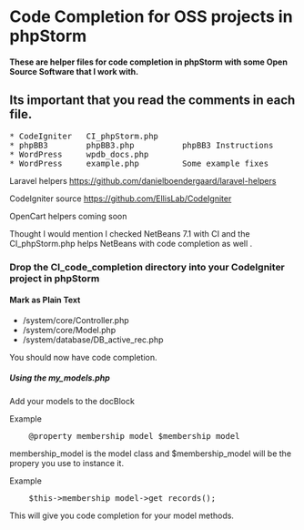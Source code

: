 Code Completion for OSS projects in phpStorm
===========================================

#### These are helper files for code completion in phpStorm with some Open Source Software that I work with.

Its important that you read the comments in each file.
-------------------------------------------------------
<pre>
* CodeIgniter   CI_phpStorm.php
* phpBB3        phpBB3.php          phpBB3 Instructions
* WordPress     wpdb_docs.php       
* WordPress     example.php         Some example fixes
</pre>

Laravel helpers https://github.com/danielboendergaard/laravel-helpers 

CodeIgniter source https://github.com/EllisLab/CodeIgniter 

OpenCart helpers coming soon 

Thought I would mention I checked NetBeans 7.1 with CI and the CI_phpStorm.php helps NetBeans with code completion as well .

### Drop the CI_code_completion directory into your CodeIgniter project in phpStorm
#### Mark as Plain Text
* /system/core/Controller.php
* /system/core/Model.php
* /system/database/DB_active_rec.php

You should now have code completion.

##### Using the my_models.php
Add your models to the docBlock

Example 
<pre>
	@property membership_model $membership_model
</pre>

membership_model is the model class and $membership_model will be the propery you use to instance it.

Example 
<pre>
	$this->membership_model->get_records();
</pre>

This will give you code completion for your model methods.
